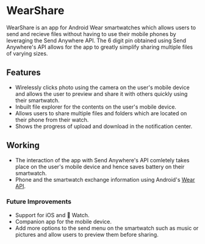 # WearShare

WearShare is an app for Android Wear smartwatches which allows users to send and recieve files without having to use their mobile phones by leveraging the Send Anywhere API. The 6 digit pin obtained using Send Anywhere's API allows for the app to greatly simplify sharing multiple files of varying sizes.

## Features
- Wirelessly clicks photo using the camera on the user's mobile device and allows the user to preview and share it with others quickly using their smartwatch.
- Inbuilt file explorer for the contents on the user's mobile device.
- Allows users to share multiple files and folders which are located on their phone from their watch.
- Shows the progress of upload and download in the notification center.

## Working
- The interaction of the app with Send Anywhere's API comletely takes place on the user's mobile device and hence saves battery on their smartwatch.
- Phone and the smartwatch exchange information using Android's [Wear API](https://developer.android.com/wear/index.html).

### Future Improvements
- Support for iOS and  Watch.
- Companion app for the mobile device.
- Add more options to the send menu on the smartwatch such as music or pictures and allow users to preview them before sharing.
